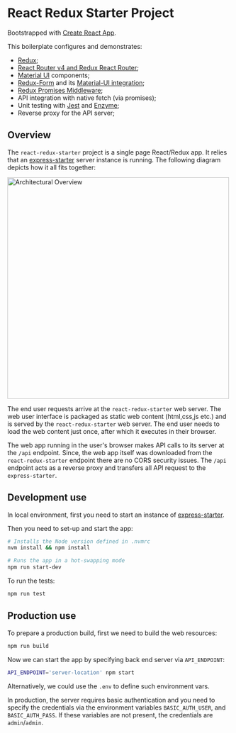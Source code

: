 # React Redux Starter Project

Bootstrapped with [Create React App](https://github.com/facebookincubator/create-react-app).

This boilerplate configures and demonstrates:

- [Redux](http://redux.js.org/);
- [React Router v4 and Redux React Router](https://github.com/ReactTraining/react-router);
- [Material UI](http://www.material-ui.com/#/) components;
- [Redux-Form](https://github.com/erikras/redux-form) and its [Material-UI integration](https://github.com/erikras/redux-form-material-ui);
- [Redux Promises Middleware](https://github.com/pburtchaell/redux-promise-middleware);
- API integration with native fetch (via promises);
- Unit testing with [Jest](https://www.npmjs.com/package/jest) and [Enzyme](https://github.com/airbnb/enzyme);
- Reverse proxy for the API server;

## Overview

The `react-redux-starter` project is a single page React/Redux app.
It relies that an [express-starter](https://git.ng.bluemix.net/bluemix-garage-melbourne/express-starter) 
server instance is running.
The following diagram depicts how it all fits together:

<img src="https://git.ng.bluemix.net/bluemix-garage-melbourne/react-redux-starter/raw/master/docs/Architectural%20Overview.jpg" alt="Architectural Overview" height="500px">

The end user requests arrive at the `react-redux-starter` web server.
The web user interface is packaged as static web content (html,css,js etc.) 
and is served by the `react-redux-starter` web server. 
The end user needs to load the web content just once, after which it 
executes in their browser.

The web app running in the user's browser makes API calls to its server at the `/api` endpoint. 
Since, the web app itself was downloaded from the `react-redux-starter` 
endpoint there are no CORS security issues.
The `/api` endpoint acts as a reverse proxy and transfers all API request 
to the `express-starter`.

## Development use

In local environment, first you need to start an instance of 
[express-starter](https://git.ng.bluemix.net/bluemix-garage-melbourne/express-starter).

Then you need to set-up and start the app:

```bash
# Installs the Node version defined in .nvmrc
nvm install && npm install

# Runs the app in a hot-swapping mode
npm run start-dev
```

To run the tests:

```bash
npm run test
```

## Production use

To prepare a production build, first we need to build the web resources:

```bash
npm run build
```

Now we can start the app by specifying back end server via `API_ENDPOINT`:

```bash
API_ENDPOINT='server-location' npm start
```

Alternatively, we could use the `.env` to define such environment vars.

In production, the server requires basic authentication and you need to specify the credentials
via the environment variables `BASIC_AUTH_USER`, and `BASIC_AUTH_PASS`.
If these variables are not present, the credentials are `admin`/`admin`.